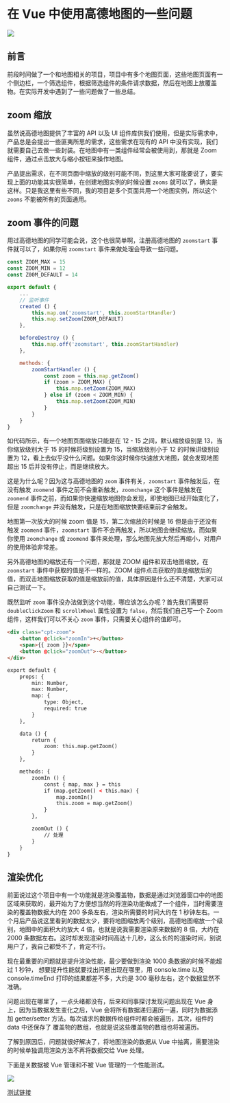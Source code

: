 # 在 Vue 中使用高德地图的一些问题
![](https://github.com/1969290646/blog/blob/master/doc/201801/source/banner.png)

## 前言

前段时间做了一个和地图相关的项目，项目中有多个地图页面，这些地图页面有一个侧边栏，一个筛选组件，根据筛选组件的条件请求数据，然后在地图上放覆盖物。在实际开发中遇到了一些问题做了一些总结。

## zoom 缩放

虽然说高德地图提供了丰富的 API 以及 UI 组件库供我们使用，但是实际需求中，产品总是会提出一些匪夷所思的需求，这些需求在现有的 API 中没有实现，我们就需要自己去做一些封装。在地图中有一类组件经常会被使用到，那就是 Zoom 组件，通过点击放大与缩小按钮来操作地图。

产品提出需求，在不同页面中缩放的级别可能不同，到这里大家可能要说了，要实现上面的功能其实很简单，在创建地图实例的时候设置 `zooms` 就可以了，确实是这样。只是我这里有些不同，我的项目是多个页面共用一个地图实例，所以这个 `zooms` 不能被所有的页面通用。

## zoom 事件的问题

用过高德地图的同学可能会说，这个也很简单啊，注册高德地图的 `zoomstart` 事件就可以了，如果你用 `zoomstart` 事件来做处理会导致一些问题。

```javascript
const ZOOM_MAX = 15
const ZOOM_MIN = 12
const Z00M_DEFAULT = 14

export default {
	...
	// 监听事件
	created () {
		this.map.on('zoomstart', this.zoomStartHandler)
		this.map.setZoom(Z00M_DEFAULT)
	},

	beforeDestroy () {
		this.map.off('zoomstart', this.zoomStartHandler)
	},

	methods: {
		zoomStartHandler () {
			const zoom = this.map.getZoom()
			if (zoom > ZOOM_MAX) {
				this.map.setZoom(ZOOM_MAX)
			} else if (zoom < ZOOM_MIN) {
				this.map.setZoom(ZOOM_MIN)
			}
		}
	}
}
```

如代码所示，有一个地图页面缩放只能是在 12 - 15 之间，默认缩放级别是 13，当你缩放级别大于 15 的时候将级别设置为 15，当缩放级别小于 12 的时候讲级别设置为 12，看上去似乎没什么问题。如果你这时候你快速放大地图，就会发现地图超出 15 后并没有停止，而是继续放大。

这是为什么呢？因为这与高德地图的 `zoom` 事件有关，`zoomstart` 事件触发后，在没有触发 `zoomend` 事件之前不会重新触发，`zoomchange` 这个事件是触发在 `zoomend` 事件之前，而如果你快速缩放地图你会发现，即使地图已经开始变化了，但是 `zoomchange` 并没有触发，只是在地图缩放快要结束前才会触发。

地图第一次放大的时候 zoom 值是 15，第二次缩放的时候是 16 但是由于还没有触发 `zoomend` 事件，`zoomstart` 事件不会再触发，所以地图会继续缩放。而如果你使用 `zoomchange` 或 `zoomend` 事件来处理，那么地图先放大然后再缩小，对用户的使用体验非常差。

另外高德地图的缩放还有一个问题，那就是 ZOOM 组件和双击地图缩放，在 `zoomstart` 事件中获取的值是不一样的。ZOOM 组件点击获取的值是缩放后的值，而双击地图缩放获取的值是缩放前的值，具体原因是什么还不清楚，大家可以自己测试一下。

既然监听 `zoom` 事件没办法做到这个功能，哪应该怎么办呢？首先我们需要将 `doubleClickZoom` 和 `scrollWheel` 属性设置为 `false`，然后我们自己写一个 Zoom 组件，这样我们可以不关心 `zoom` 事件，只需要关心组件的值即可。

```html
<div class="cpt-zoom">
	<button @click="zoomIn">+</button>
	<span>{{ zoom }}</span>
	<button @click="zoomOut">-</button>
</div>

export default {
	props: {
		min: Number,
		max: Number,
		map: {
			type: Object,
			required: true
		}
	},

	data () {
		return {
			zoom: this.map.getZoom()
		}
	},

	methods: {
		zoomIn () {
			const { map, max } = this
			if (map.getZoom() < this.max) {
				map.zoomIn()
				this.zoom = map.getZoom()
			}
		},

		zoomOut () {
			// 处理
		}
	}
}
```

## 渲染优化

前面说过这个项目中有一个功能就是渲染覆盖物，数据是通过浏览器窗口中的地图区域来获取的，最开始为了方便想当然的将渲染功能做成了一个组件，当时需要渲染的覆盖物数据大约在 200 多条左右，渲染所需要的时间大约在 1 秒钟左右。一个月后产品说这里看到的数据太少，要将地图缩放两个级别，高德地图缩放一个级别，地图中的面积大约放大 4 倍，也就是说我需要渲染原来数据的 8 倍，大约在 2000 条数据左右。这时却发现渲染时间高达十几秒，这么长的的渲染时间，别说用户了，我自己都受不了，肯定不行。

现在最重要的问题就是提升渲染性能，最少要做到渲染 1000 条数据的时候不能超过 1 秒钟，
想要提升性能就要找出问题出现在哪里，用 console.time 以及 console.timeEnd 打印的结果都差不多，大约是 300 毫秒左右，这个数据显然不准确。

问题出现在哪里了，一点头绪都没有，后来和同事探讨发现问题出现在 Vue 身上，因为当数据发生变化之后，Vue 会将所有数据递归遍历一遍，同时为数据添加 getter/setter 方法。每次请求的数据传给组件时都会被遍历，其次，组件的 data 中还保存了 覆盖物的数组，也就是说这些覆盖物的数组也将被遍历。

了解到原因后，问题就很好解决了，将地图渲染的数据从 Vue 中抽离，需要渲染的时候单独调用渲染方法不再将数据交给 Vue 处理。

下面是关数据被 Vue 管理和不被 Vue 管理的一个性能测试。

![](https://github.com/1969290646/blog/blob/master/doc/201801/source/test.png)

[测试链接](https://jsperf.com/test-vue-prop-data)
